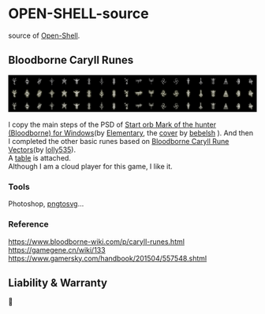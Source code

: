 # OPEN-SHELL-source

source of [Open-Shell](https://github.com/Open-Shell/Open-Shell-Menu).

## Bloodborne Caryll Runes

![](bloodborne-caryll-runes/open-shell.png)

I copy the main steps of the PSD of [Start orb Mark of the hunter (Bloodborne) for Windows](https://vsthemes.org/en/icon/startorb/857-mark-of-the-hunter-bloodborne.html)(by [Elementary](https://vsthemes.org/en/user/Elementary/), the [cover](https://www.deviantart.com/bebelsh/art/Mark-of-the-hunter-732406069) by [bebelsh](https://www.deviantart.com/bebelsh) ). And then I completed the other basic runes based on [Bloodborne Caryll Rune Vectors](https://www.deviantart.com/lolly535/art/Bloodborne-Caryll-Rune-Vectors-545838128)(by [lolly535](https://www.deviantart.com/lolly535)).  
A [table](_table/bloodborne-caryll-runes.md) is attached.  
Although I am a cloud player for this game, I like it.

### Tools

Photoshop, [pngtosvg](https://www.pngtosvg.com)…

### Reference

https://www.bloodborne-wiki.com/p/caryll-runes.html  
https://gamegene.cn/wiki/133  
https://www.gamersky.com/handbook/201504/557548.shtml


## Liability & Warranty

🤡